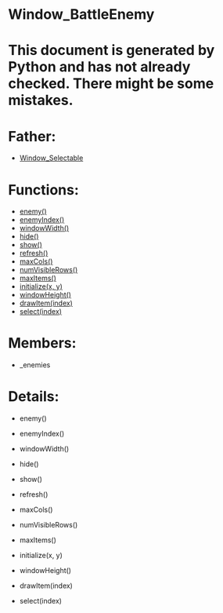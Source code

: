 Window_BattleEnemy
===

# This document is generated by Python and has not already checked. There might be some mistakes.

# Father:
* [Window_Selectable](Window_Selectable.md)


# Functions:
* [enemy()](#enemy)
* [enemyIndex()](#enemyIndex)
* [windowWidth()](#windowWidth)
* [hide()](#hide)
* [show()](#show)
* [refresh()](#refresh)
* [maxCols()](#maxCols)
* [numVisibleRows()](#numVisibleRows)
* [maxItems()](#maxItems)
* [initialize(x, y)](#initialize)
* [windowHeight()](#windowHeight)
* [drawItem(index)](#drawItem)
* [select(index)](#select)

# Members:
* _enemies

# Details:
<p id=enemy></p>

* enemy()
	

<p id=enemyIndex></p>

* enemyIndex()
	

<p id=windowWidth></p>

* windowWidth()
	

<p id=hide></p>

* hide()
	

<p id=show></p>

* show()
	

<p id=refresh></p>

* refresh()
	

<p id=maxCols></p>

* maxCols()
	

<p id=numVisibleRows></p>

* numVisibleRows()
	

<p id=maxItems></p>

* maxItems()
	

<p id=initialize></p>

* initialize(x, y)
	

<p id=windowHeight></p>

* windowHeight()
	

<p id=drawItem></p>

* drawItem(index)
	

<p id=select></p>

* select(index)
	

